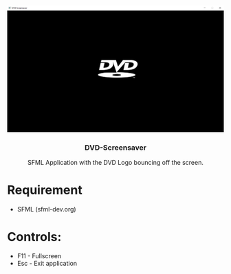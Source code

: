 <p align="center">
  <img src="img/screen1.png" alt="Logo" style="height: 20%">

  <h3 align="center">DVD-Screensaver</h3>

  <p align="center">SFML Application with the DVD Logo bouncing off the screen.</p>
</p>

# Requirement
- SFML (sfml-dev.org)

# Controls:
- F11 - Fullscreen
- Esc - Exit application
